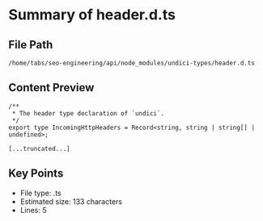 # Summary of header.d.ts
  
## File Path
`/home/tabs/seo-engineering/api/node_modules/undici-types/header.d.ts`

## Content Preview
```
/**
 * The header type declaration of `undici`.
 */
export type IncomingHttpHeaders = Record<string, string | string[] | undefined>;

[...truncated...]
```

## Key Points
- File type: .ts
- Estimated size: 133 characters
- Lines: 5
